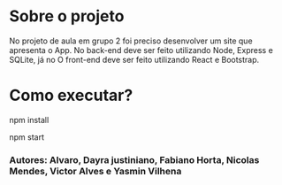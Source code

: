# Sobre o projeto
No projeto de aula em grupo 2 foi preciso desenvolver um site que apresenta o App. No back-end deve ser feito utilizando Node, Express e SQLite, já no O front-end deve ser feito utilizando React e Bootstrap.

 
# Como executar?

npm install

npm start

### Autores: Alvaro, Dayra justiniano, Fabiano Horta, Nicolas Mendes, Victor Alves e Yasmin Vilhena
